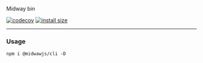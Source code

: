 Midway bin


[![codecov](https://codecov.io/gh/midwayjs/cli/branch/master/graph/badge.svg)](https://codecov.io/gh/midwayjs/cli)
[![install size](https://packagephobia.com/badge?p=@midwayjs/cli)](https://packagephobia.com/result?p=@midwayjs/cli)

---


### Usage
```
npm i @midwawjs/cli -D
```
